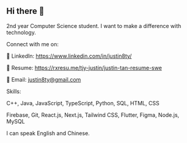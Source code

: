 ## Hi there 👋

2nd year Computer Science student. I want to make a difference with technology.

Connect with me on:

💊 LinkedIn: https://www.linkedin.com/in/justin8ty/

📜 Resume: https://rxresu.me/tjy-justin/justin-tan-resume-swe

📧 Email: justin8ty@gmail.com

Skills:

C++, Java, JavaScript, TypeScript, Python, SQL, HTML, CSS

Firebase, Git, React.js, Next.js, Tailwind CSS, Flutter, Figma, Node.js, MySQL

I can speak English and Chinese.

<!--
**justin8ty/justin8ty** is a ✨ _special_ ✨ repository because its `README.md` (this file) appears on your GitHub profile.

Here are some ideas to get you started:

- 🔭 I’m currently working on ...
- 🌱 I’m currently learning ...
- 👯 I’m looking to collaborate on ...
- 🤔 I’m looking for help with ...
- 💬 Ask me about ...
- 📫 How to reach me: ...
- 😄 Pronouns: ...
- ⚡ Fun fact: ...
-->

